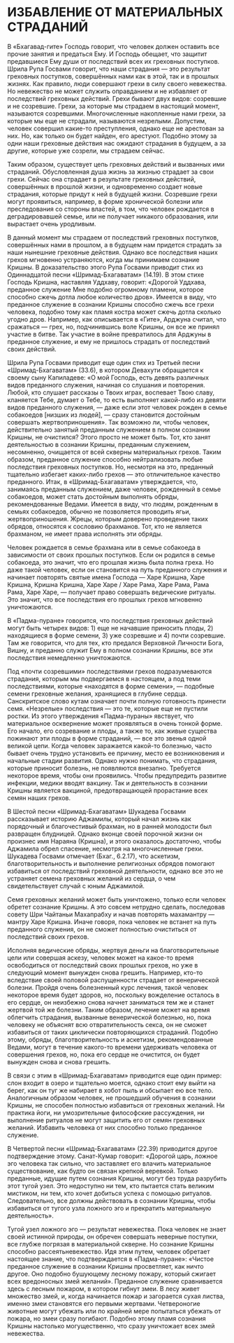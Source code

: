 # ИЗБАВЛЕНИЕ ОТ МАТЕРИАЛЬНЫХ СТРАДАНИЙ

В «Бхагавад-гите» Господь говорит, что человек должен оставить все прочие занятия и предаться Ему. И Господь обещает, что защитит предавшиеся Ему души от последствий всех их греховных поступков. Шрила Рупа Госвами говорит, что наши страдания — это результат греховных поступков, совершённых нами как в этой, так и в прошлых жизнях. Как правило, люди совершают грехи в силу своего невежества. Но невежество не может служить оправданием и не избавляет от последствий греховных действий. Грехи бывают двух видов: созревшие и не созревшие. Грехи, за которые мы страдаем в настоящий момент, называются созревшими. Многочисленные накопленные нами грехи, за которые мы еще не страдали, называются незрелыми. Допустим, человек совершил какие-то преступления, однако еще не арестован за них. Но, как только он будет найден, его арестуют. Подобно этому за одни наши греховные действия нас ожидают страдания в будущем, а за другие, которые уже созрели, мы страдаем сейчас.

Таким образом, существует цепь греховных действий и вызванных ими страданий. Обусловленная душа жизнь за жизнью страдает за свои грехи. Сейчас она страдает в результате греховных действий, совершённых в прошлой жизни, и одновременно создает новые страдания, которые придут к ней в будущей жизни. Созревшие грехи могут проявиться, например, в форме хронической болезни или преследования со стороны властей, в том, что человек рождается в деградировавшей семье, или не получает никакого образования, или вырастает очень уродливым.

В данный момент мы страдаем от последствий греховных поступков, совершённых нами в прошлом, а в будущем нам придется страдать за наши нынешние греховные действия. Однако все последствия наших грехов мгновенно устраняются, когда мы принимаем сознание Кришны. В доказательство этого Рупа Госвами приводит стих из Одиннадцатой песни «Шримад-Бхагаватам» (14.19). В этом стихе Господь Кришна, наставляя Уддхаву, говорит: «Дорогой Уддхава, преданное служение Мне подобно огромному пламени, которое способно сжечь дотла любое количество дров». Имеется в виду, что преданное служение в сознании Кришны способно сжечь все грехи человека, подобно тому как пламя костра может сжечь дотла сколько угодно дров. Например, как описывается в «Гите», Арджуна считал, что сражаться — грех, но, подчинившись воле Кришны, он все же принял участие в битве. Так участие в войне превратилось для Арджуны в преданное служение, и ему не пришлось страдать от последствий своих действий.

Шрила Рупа Госвами приводит еще один стих из Третьей песни «Шримад-Бхагаватам» (33.6), в котором Девахути обращается к своему сыну Капиладеве: «О мой Господь, есть девять различных видов преданного служения, начиная со слушания и повторения. Любой, кто слушает рассказы о Твоих играх, воспевает Твою славу, кланяется Тебе, думает о Тебе, то есть выполняет какой-либо из девяти видов преданного служения, — даже если этот человек рожден в семье собакоедов [низших из людей], — сразу становится достойным совершать жертвоприношения». Так возможно ли, чтобы человек, действительно занятый преданным служением в полном сознании Кришны, не очистился? Этого просто не может быть. Тот, кто занят деятельностью в сознании Кришны, преданным служением, несомненно, очищается от всей скверны материальных грехов. Таким образом, преданное служение способно нейтрализовать любые последствия греховных поступков. Но, несмотря на это, преданный тщательно избегает каких-либо грехов — это отличительное качество преданного. Итак, в «Шримад-Бхагаватам» утверждается, что, занимаясь преданным служением, даже человек, рожденный в семье собакоедов, может стать достойным выполнять обряды, рекомендованные Ведами. Имеется в виду, что людям, рожденным в семьях собакоедов, обычно не позволяется проводить ягьи, жертвоприношения. Жрецы, которым доверено проведение таких обрядов, относятся к сословию брахманов. Тот, кто не является брахманом, не имеет права исполнять эти обряды.

Человек рождается в семье брахмана или в семье собакоеда в зависимости от своих прошлых поступков. Если он родился в семье собакоеда, это значит, что его прошлая жизнь была полна греха. Но даже такой человек, если он становится на путь преданного служения и начинает повторять святые имена Господа — Харе Кришна, Харе Кришна, Кришна Кришна, Харе Харе / Харе Рама, Харе Рама, Рама Рама, Харе Харе, — получает право совершать ведические ритуалы. Это значит, что все последствия его прошлых грехов мгновенно уничтожаются.

В «Падма-пуране» говорится, что последствия греховных действий могут быть четырех видов: 1) еще не начавшие приносить плоды, 2) находящиеся в форме семени, 3) уже созревшие и 4) почти созревшие. Там же говорится, что для тех, кто предался Верховной Личности Бога, Вишну, и преданно служит Ему в полном сознании Кришны, все эти последствия немедленно уничтожаются.

Под «почти созревшими» последствиями грехов подразумеваются страдания, которым мы подвергаемся в настоящем, а под теми последствиями, которые «находятся в форме семени», — подобные семени греховные желания, хранящиеся в глубине сердца. Санскритское слово кутам означает почти полную готовность принести семя. «Незрелые» последствия — это те, которые еще не пустили ростки. Из этого утверждения «Падма-пураны» явствует, что материальное осквернение может проявляться в очень тонкой форме. Его начало, его созревание и плоды, а также то, как живые существа пожинают эти плоды в форме страданий, — все это звенья одной великой цепи. Когда человек заражается какой-то болезнью, часто бывает очень трудно установить ее причину, место ее возникновения и начальные стадии развития. Однако нужно понимать, что страдания, которые приносит болезнь, не появляются внезапно. Требуется некоторое время, чтобы они проявились. Чтобы предупредить развитие инфекции, медики вводят вакцину. Так и деятельность в сознании Кришны является вакциной, предотвращающей прорастание всех семян наших грехов.

В Шестой песни «Шримад-Бхагаватам» Шукадева Госвами рассказывает историю Аджамилы, который начал жизнь как порядочный и благочестивый брахман, но в ранней молодости был развращен блудницей. Однако вконце своей порочной жизни он произнес имя Нараяна (Кришна), и этого оказалось достаточно, чтобы Аджамила обрел спасение, несмотря на многочисленные грехи. Шукадева Госвами отмечает (Бхаг., 6.2.17), что аскетизм, благотворительность и выполнение религиозных обрядов помогают избавиться от последствий греховной деятельности, однако все это не устраняет семена греховных желаний из сердца, о чем свидетельствует случай с юным Аджамилой.

Семя греховных желаний может быть уничтожено, только если человек обретет сознание Кришны. А это совсем нетрудно сделать, последовав совету Шри Чайтаньи Махапрабху и начав повторять махамантру — мантру Харе Кришна. Иначе говоря, пока человек не встанет на путь преданного служения, он не сможет полностью очиститься от последствий своих грехов.

Исполняя ведические обряды, жертвуя деньги на благотворительные цели или совершая аскезу, человек может на какое-то время освободиться от последствий своих прошлых грехов, но уже в следующий момент вынужден снова грешить. Например, кто-то вследствие своей половой распущенности страдает от венерической болезни. Пройдя очень болезненный курс лечения, такой человек некоторое время будет здоров, но, поскольку вожделение осталось в его сердце, он неизбежно снова начнет заниматься тем же и станет жертвой той же болезни. Таким образом, лечение может на время облегчить страдания, вызванные венерической болезнью, но, пока человеку не объяснят всю отвратительность секса, он не сможет избавиться от таких циклически повторяющихся страданий. Подобно этому, обряды, благотворительность и аскетизм, рекомендованные Ведами, могут в течение какого-то времени удерживать человека от совершения грехов, но, пока его сердце не очистится, он будет вынужден снова и снова грешить.

В связи с этим в «Шримад-Бхагаватам» приводится еще один пример: слон входит в озеро и тщательно моется, однако стоит ему выйти на берег, как он туг же набирает в хобот пыль и обсыпает ею все тело. Аналогичным образом человек, не прошедший обучения в сознании Кришны, не способен полностью избавиться от греховных желаний. Ни практика йоги, ни умозрительные философские рассуждения, ни выполнение ритуалов не могут защитить его от семян греховных желаний. Избавить человека от них способно только преданное служение.

В Четвертой песни «Шримад-Бхагаватам» (22.39) приводится другое подтверждение этому. Санат-Кумар говорит: «Дорогой царь, ложное эго человека так сильно, что заставляет его влачить материальное существование, как будто он связан крепкой веревкой. Только преданные, идущие путем сознания Кришны, могут без труда разрубить этот тугой узел. Это недоступно ни тем, кто пытается стать великим мистиком, ни тем, кто хочет добиться успеха с помощью ритуалов. Следовательно, все должны действовать в сознании Кришны, чтобы избавиться от тугого узла ложного эго и прекратить материальную деятельность».

Тугой узел ложного эго — результат невежества. Пока человек не знает своей истинной природы, он обречен совершать неверные поступки, все глубже погрязая в материальной скверне. Но сознание Кришны способно рассеятьневежество. Идя этим путем, человек обретает настоящее знание, что подтверждается в «Падма-пуране»: «Чистое преданное служение в сознании Кришны просветляет, как ничто другое. Оно подобно бушующему лесному пожару, который сжигает всех вредоносных змей желаний». Преданное служение сравнивается здесь с лесным пожаром, в котором гибнут змеи. В лесу живет множество змей, и, когда начинается пожар и загорается сухая листва, именно змеи становятся его первыми жертвами. Четвероногие животные могут убежать или по крайней мере попытаться убежать от пожара, но змеи сразу погибают. Подобно этому пламя сознания Кришны настолько могущественно, что сразу уничтожает всех змей невежества.
